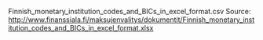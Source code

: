 Finnish_monetary_institution_codes_and_BICs_in_excel_format.csv
Source: http://www.finanssiala.fi/maksujenvalitys/dokumentit/Finnish_monetary_institution_codes_and_BICs_in_excel_format.xlsx

